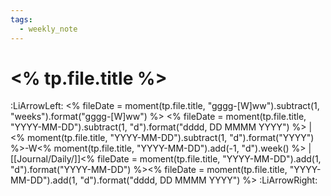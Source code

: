 ```yaml
---
tags:
  - weekly_note
---
```

# <% tp.file.title %>

:LiArrowLeft: <% fileDate = moment(tp.file.title, "gggg-[W]ww").subtract(1, "weeks").format("gggg-[W]ww") %>   <% fileDate = moment(tp.file.title, "YYYY-MM-DD").subtract(1, "d").format("dddd, DD MMMM YYYY") %> | <% moment(tp.file.title, "YYYY-MM-DD").subtract(1, "d").format("YYYY") %>-W<% moment(tp.file.title, "YYYY-MM-DD").add(-1, "d").week() %> | [[Journal/Daily/]]<% fileDate = moment(tp.file.title, "YYYY-MM-DD").add(1, "d").format("YYYY-MM-DD") %><% fileDate = moment(tp.file.title, "YYYY-MM-DD").add(1, "d").format("dddd, DD MMMM YYYY") %> :LiArrowRight:
